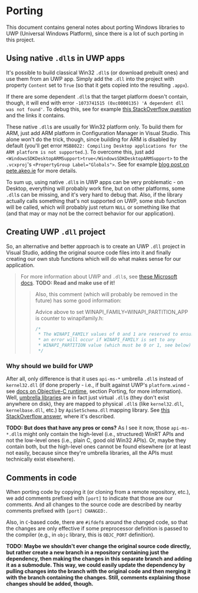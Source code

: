 # Porting

This document contains general notes about porting Windows libraries to UWP
(Universal Windows Platform), since there is a lot of such porting in this
project.

## Using native `.dll`s in UWP apps

It's possible to build classical Win32 `.dll`s (or download prebuilt ones) and
use them from an UWP app. Simply add the `.dll` into the project with property
`Content` set to `True` (so that it gets copied into the resulting `.appx`).

If there are some dependent `.dll`s that the target platform doesn't contain,
though, it will end with error `-1073741515 (0xc0000135) 'A dependent dll was
not found'`. To debug this, see for example [this StackOverflow
question](https://stackoverflow.com/q/44659598) and the links it contains.

These native `.dll`s are usually for Win32 platform only. To build them for ARM,
just add ARM platform in Configuration Manager in Visual Studio. This alone
won't do the trick, though, since building for ARM is disabled by default
(you'll get error `MSB8022: Compiling Desktop applications for the ARM platform
is not supported.`). To overcome this, just add
`<WindowsSDKDesktopARMSupport>true</WindowsSDKDesktopARMSupport>` to the
`.vcxproj`'s `<PropertyGroup Label="Globals">`. See for example [blog post on
pete.akeo.ie](http://pete.akeo.ie/2017/05/compiling-desktop-arm-applications-with.html)
for more details.

To sum up, using native `.dll`s in UWP apps can be very problematic - on
Desktop, everything will probably work fine, but on other platforms, some
`.dll`s can be missing, and it's very hard to debug that. Also, if the library
actually calls something that's not supported on UWP, some stub function will be
called, which will probably just return `NULL` or something like that (and that
may or may not be the correct behavior for our application).

## Creating UWP `.dll` project

So, an alternative and better approach is to create an UWP `.dll` project in
Visual Studio, adding the original source code files into it and finally
creating our own stub functions which will do what makes sense for our
application.

> For more information about UWP and `.dll`s, see [these Microsoft
> docs](https://docs.microsoft.com/en-us/cpp/cppcx/dlls-c-cx). **TODO: Read and
> make use of it!**
> > Also, this comment (which will probably be removed in the future) has some
> > good information:
> >
> > Advice above to set WINAPI_FAMILY=WINAPI_PARTITION_APP is counter to
> > winapifamily.h:
> >
> > ```cpp
> > /*
> >  * The WINAPI_FAMILY values of 0 and 1 are reserved to ensure that
> >  * an error will occur if WINAPI_FAMILY is set to any
> >  * WINAPI_PARTITION value (which must be 0 or 1, see below).
> >  */
> > ```

### Why should we build for UWP

After all, only difference is that it uses `api-ms-*` umbrella `.dll`s instead
of `kernel32.dll` (if done properly - i.e., if built against UWP's
`platform.winmd` - see [docs on Objective-C runtime](objc.md), section Porting,
for more information). Well, [umbrella
libraries](https://docs.microsoft.com/en-us/windows/desktop/apiindex/windows-umbrella-libraries)
are in fact just virtual `.dll`s (they don't exist anywhere on disk), they are
mapped to physical `.dll`s (like `kernel32.dll`, `kernelbase.dll`, etc.) by
`ApiSetSchema.dll` mapping library. See [this StackOverflow
answer](https://stackoverflow.com/a/47530043/9080566), where it's described.

**TODO: But does that have any pros or cons?** As I see it now, those
`api-ms-*.dll`s might only contain the high-level (i.e., structured) WinRT APIs
and not the low-level ones (i.e., plain C, good old Win32 APIs). Or, maybe they
contain both, but the high-level ones cannot be found elsewhere (or at least not
easily, because since they're umbrella libraries, all the APIs must technically
exist elsewhere).

## Comments in code

When porting code by copying it (or cloning from a remote repository, etc.), we
add comments prefixed with `[port]` to indicate that those are our comments. And
all changes to the source code are described by nearby comments prefixed with
`[port] CHANGED:`.

Also, in `C`-based code, there are `#ifdef`s around the changed code, so that
the changes are only effective if some preprocessor definition is passed to the
compiler (e.g., in `objc` library, this is `OBJC_PORT` definition).

**TODO: Maybe we shouldn't ever change the original source code directly, but
rather create a new branch in a repository containing just the dependency, then
making the changes in this separate branch and adding it as a submodule. This
way, we could easily update the dependency by pulling changes into the branch
with the original code and then merging it with the branch containing the
changes. Still, comments explaining those changes should be added, though.**
